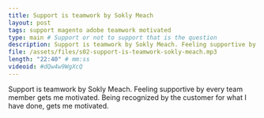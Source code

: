 ```yaml
---
title: Support is teamwork by Sokly Meach
layout: post
tags: support magento adobe teamwork motivated
type: main # Support or not to support that is the question
description: Support is teamwork by Sokly Meach. Feeling supportive by every team member gets me motivated. Being recognized by the customer for what I have done, gets me motivated.
file: /assets/files/s02-support-is-teamwork-sokly-meach.mp3
length: "22:40" # mm:ss
videoid: #dQw4w9WgXcQ
---
```


Support is teamwork by Sokly Meach.
Feeling supportive by every team member gets me motivated.
Being recognized by the customer for what I have done, gets me motivated.